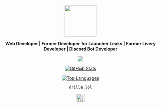 <p align="center">
  <img src="https://cdn.discordapp.com/avatars/1215522544564703323/dcef3a73ea262cf6a77aa4c93efbf553.png?size=512&format=webp&quality=lossless&width=0&height=256" height="100">
</p>

<p align="center"><b>Web Developer | Former Developer for Launcher Leaks | Former Livery Developer | Discord Bot Developer</b></p>

<p align="center">
  <a href="https://discord.com/users/1215522544564703323"><img src="https://lanyard-profile-readme.vercel.app/api/1215522544564703323?bg=00000000&hideActivity=true&" /></a>
</p>

<p align="center">
  <a href="https://github.com/saintwtf">
    <img src="https://github-readme-stats.vercel.app/api?username=saintwtf&show_icons=true&theme=radical" alt="GitHub Stats">
  </a>
</p>

<p align="center">
  <a href="https://github.com/saintwtf">
    <img src="https://github-readme-stats.vercel.app/api/top-langs/?username=saintwtf&layout=compact&theme=radical" alt="Top Languages">
  </a>
</p>


<p align="center">
<a><code>drilla.lol</code></a>
</p>

<p align="center">
  <a href="https://drilla.lol/saint
    ">
    <img src="https://th.bing.com/th/id/R.43d973ac334ab2d7976e14c11c796d27?rik=gb7iK9XmzNFSJg&pid=ImgRaw&r=0" alt="Website" width="25">
  </a>
</p>
